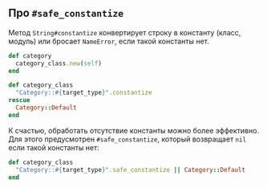 ## Про `#safe_constantize`

Метод `String#constantize` конвертирует строку в константу (класс, модуль) или бросает `NameError`, если такой константы нет.

```ruby
def category
  category_class.new(self)
end

def category_class
  "Category::#{target_type}".constantize
rescue
  Category::Default
end
```

К счастью, обработать отсутствие константы можно более эффективно. Для этого предусмотрен `#safe_constantize`, который возвращает `nil` если такой константы нет:

```ruby
def category_class
  "Category::#{target_type}".safe_constantize || Category::Default
end
```
